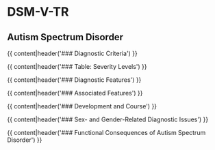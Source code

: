 # DSM-V-TR
## Autism Spectrum Disorder

{{ content|header('### Diagnostic Criteria') }}

{{ content|header('### Table: Severity Levels') }}

{{ content|header('### Diagnostic Features') }}

{{ content|header('### Associated Features') }}

{{ content|header('### Development and Course') }}

{{ content|header('### Sex- and Gender-Related Diagnostic Issues') }}

{{ content|header('### Functional Consequences of Autism Spectrum Disorder') }}